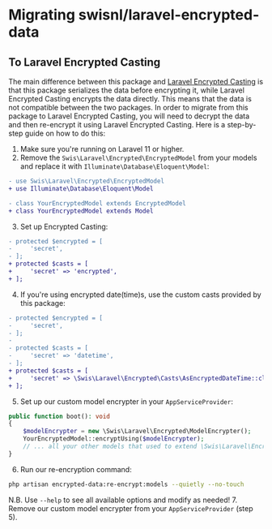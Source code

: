 # Migrating swisnl/laravel-encrypted-data

## To Laravel Encrypted Casting
The main difference between this package and [Laravel Encrypted Casting](https://laravel.com/docs/eloquent-mutators#encrypted-casting) is that this package serializes the data before encrypting it, while Laravel Encrypted Casting encrypts the data directly. This means that the data is not compatible between the two packages. In order to migrate from this package to Laravel Encrypted Casting, you will need to decrypt the data and then re-encrypt it using Laravel Encrypted Casting. Here is a step-by-step guide on how to do this:

[//]: # (TODO: What to do when you need encrypted serialized data?)

1. Make sure you're running on Laravel 11 or higher.
2. Remove the `Swis\Laravel\Encrypted\EncryptedModel` from your models and replace it with `Illuminate\Database\Eloquent\Model`:
```diff
- use Swis\Laravel\Encrypted\EncryptedModel
+ use Illuminate\Database\Eloquent\Model

- class YourEncryptedModel extends EncryptedModel
+ class YourEncryptedModel extends Model
```
3. Set up Encrypted Casting:
```diff
- protected $encrypted = [
-     'secret',
- ];
+ protected $casts = [
+     'secret' => 'encrypted',
+ ];
```
4. If you're using encrypted date(time)s, use the custom casts provided by this package:
```diff
- protected $encrypted = [
-     'secret',
- ];
-
- protected $casts = [
-     'secret' => 'datetime',
- ];
+ protected $casts = [
+     'secret' => \Swis\Laravel\Encrypted\Casts\AsEncryptedDateTime::class,
+ ];
```
5. Set up our custom model encrypter in your `AppServiceProvider`:
```php
public function boot(): void
{
    $modelEncrypter = new \Swis\Laravel\Encrypted\ModelEncrypter();
    YourEncryptedModel::encryptUsing($modelEncrypter);
    // ... all your other models that used to extend \Swis\Laravel\Encrypted\EncryptedModel
}
```
6. Run our re-encryption command:
```bash
php artisan encrypted-data:re-encrypt:models --quietly --no-touch
```
N.B. Use `--help` to see all available options and modify as needed!
7. Remove our custom model encrypter from your `AppServiceProvider` (step 5).
